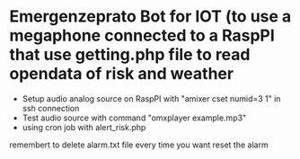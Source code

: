Emergenzeprato Bot for IOT (to use a megaphone connected to a RaspPI that use getting.php file to read opendata of risk and weather
==============

- Setup audio analog source on RaspPI with "amixer cset numid=3 1" in ssh connection
- Test audio source with command "omxplayer example.mp3"
- using cron job with alert_risk.php

remembert to delete alarm.txt file every time you want reset the alarm 